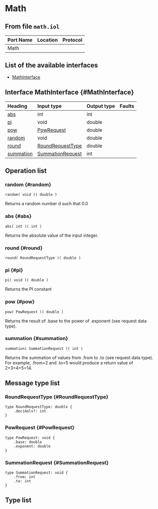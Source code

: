 # Math

## From file `math.iol`

| Port Name | Location | Protocol |
| :--- | :--- | :--- |
| Math |  |  |

## List of the available interfaces

* [MathInterface](math.md#MathInterface)

## Interface MathInterface {#MathInterface}

| Heading | Input type | Output type | Faults |
| :--- | :--- | :--- | :--- |
| [abs](math.md#abs) | int  | int  |  |
| [pi](math.md#pi) | void  | double  |  |
| [pow](math.md#pow) | [PowRequest](math.md#PowRequest)  | double  |  |
| [random](math.md#random) | void  | double  |  |
| [round](math.md#round) | [RoundRequestType](math.md#RoundRequestType)  | double  |  |
| [summation](math.md#summation) | [SummationRequest](math.md#SummationRequest)  | int  |  |

## Operation list

### random {#random}

```text
random( void )( double )
```

Returns a random number d such that 0.0

### abs {#abs}

```text
abs( int )( int )
```

Returns the absolute value of the input integer.

### round {#round}

```text
round( RoundRequestType )( double )
```

### pi {#pi}

```text
pi( void )( double )
```

Returns the PI constant

### pow {#pow}

```text
pow( PowRequest )( double )
```

Returns the result of .base to the power of .exponent \(see request data type\).

### summation {#summation}

```text
summation( SummationRequest )( int )
```

Returns the summation of values from .from to .to \(see request data type\). For example, .from=2 and .to=5 would produce a return value of 2+3+4+5=14.

## Message type list

### RoundRequestType {#RoundRequestType}

```text
type RoundRequestType: double { 
    .decimals?: int
}
```

### PowRequest {#PowRequest}

```text
type PowRequest: void { 
    .base: double
    .exponent: double
}
```

### SummationRequest {#SummationRequest}

```text
type SummationRequest: void { 
    .from: int
    .to: int
}
```

## Type list

